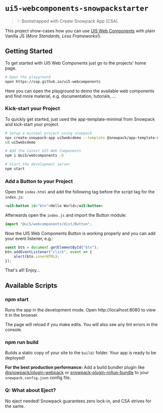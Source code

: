 # `ui5-webcomponents-snowpackstarter`

> ✨ Bootstrapped with Create Snowpack App (CSA).

This project show-cases how you can use [UI5 Web Components](https://sap.github.io/ui5-webcomponents) with plain Vanilla JS (*More Standards, Less Frameworks!*).

## Getting Started

To get started with UI5 Web Components just go to the projects' home page.

```sh
# Open the playground
open https://sap.github.io/ui5-webcomponents
```

Here you can open the playground to demo the available web components and find more material, e.g. documentation, tutorials, ...

### Kick-start your Project

To quickly get started, just used the app-template-minimal from Snowpack and kick-start your project.

```sh
# Setup a minimal project using snowpack
npx create-snowpack-app ui5webcdemo --template @snowpack/app-template-minimal
cd ui5webcdemo

# Add the latest UI5 Web Components
npm i @ui5/webcomponents -D

# Start the development server
npm start
```

### Add a Button to your Project

Open the `index.html` and add the following tag before the script tag for the `index.js`:

```html
<ui5-button id="btn">Hello World</ui5-button>
```

Afterwards open the `index.js` and import the Button module:

```js
import "@ui5/webcomponents/dist/Button";
```

Now the UI5 Web Components Button is working properly and you can add your event listener, e.g.:

```js
const btn = document.getElementById("btn");
btn.addEventListener("click", event => {
    alert(btn.innerHTML);
});
```

That's all! Enjoy...

## Available Scripts

### npm start

Runs the app in the development mode.
Open http://localhost:8080 to view it in the browser.

The page will reload if you make edits.
You will also see any lint errors in the console.

### npm run build

Builds a static copy of your site to the `build/` folder.
Your app is ready to be deployed!

**For the best production performance:** Add a build bundler plugin like [@snowpack/plugin-webpack](https://github.com/snowpackjs/snowpack/tree/main/plugins/plugin-webpack) or [snowpack-plugin-rollup-bundle](https://github.com/ParamagicDev/snowpack-plugin-rollup-bundle) to your `snowpack.config.json` config file.

### Q: What about Eject?

No eject needed! Snowpack guarantees zero lock-in, and CSA strives for the same.
